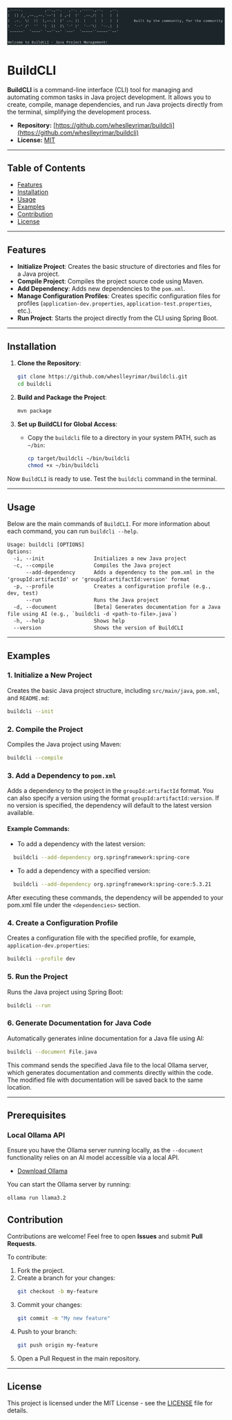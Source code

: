 ![BuildCLI Banner](src/main/resources/assets/buildcli.png)
# BuildCLI

**BuildCLI** is a command-line interface (CLI) tool for managing and automating common tasks in Java project development. It allows you to create, compile, manage dependencies, and run Java projects directly from the terminal, simplifying the development process.

- **Repository:** [https://github.com/wheslleyrimar/buildcli](https://github.com/wheslleyrimar/buildcli)
- **License:** [MIT](https://opensource.org/licenses/MIT)

---

## Table of Contents

- [Features](#features)
- [Installation](#installation)
- [Usage](#usage)
- [Examples](#examples)
- [Contribution](#contribution)
- [License](#license)

---

## Features

- **Initialize Project**: Creates the basic structure of directories and files for a Java project.
- **Compile Project**: Compiles the project source code using Maven.
- **Add Dependency**: Adds new dependencies to the `pom.xml`.
- **Manage Configuration Profiles**: Creates specific configuration files for profiles (`application-dev.properties`, `application-test.properties`, etc.).
- **Run Project**: Starts the project directly from the CLI using Spring Boot.

---

## Installation

1. **Clone the Repository**:
   ```bash
   git clone https://github.com/wheslleyrimar/buildcli.git
   cd buildcli
   ```

2. **Build and Package the Project**:
   ```bash
   mvn package
   ```

3. **Set up BuildCLI for Global Access**:
    - Copy the `buildcli` file to a directory in your system PATH, such as `~/bin`:
      ```bash
      cp target/buildcli ~/bin/buildcli
      chmod +x ~/bin/buildcli
      ```

Now `BuildCLI` is ready to use. Test the `buildcli` command in the terminal.

---

## Usage

Below are the main commands of `BuildCLI`. For more information about each command, you can run `buildcli --help`.

```plaintext
Usage: buildcli [OPTIONS]
Options:
  -i, --init                Initializes a new Java project
  -c, --compile             Compiles the Java project
      --add-dependency      Adds a dependency to the pom.xml in the 'groupId:artifactId' or 'groupId:artifactId:version' format
  -p, --profile             Creates a configuration profile (e.g., dev, test)
      --run                 Runs the Java project
  -d, --document            [Beta] Generates documentation for a Java file using AI (e.g., `buildcli -d <path-to-file>.java`)
  -h, --help                Shows help
  --version                 Shows the version of BuildCLI
```

---

## Examples

### 1. Initialize a New Project
Creates the basic Java project structure, including `src/main/java`, `pom.xml`, and `README.md`:
```bash
buildcli --init
```

### 2. Compile the Project
Compiles the Java project using Maven:
```bash
buildcli --compile
```

### 3. Add a Dependency to `pom.xml`
Adds a dependency to the project in the `groupId:artifactId` format. You can also specify a version using the format `groupId:artifactId:version`. If no version is specified, the dependency will default to the latest version available.

#### Example Commands:
- To add a dependency with the latest version:
```bash
  buildcli --add-dependency org.springframework:spring-core
```
- To add a dependency with a specified version:
```bash
  buildcli --add-dependency org.springframework:spring-core:5.3.21
```
After executing these commands, the dependency will be appended to your pom.xml file under the `<dependencies>` section.

### 4. Create a Configuration Profile
Creates a configuration file with the specified profile, for example, `application-dev.properties`:
```bash
buildcli --profile dev
```

### 5. Run the Project
Runs the Java project using Spring Boot:
```bash
buildcli --run
```

### 6. Generate Documentation for Java Code
Automatically generates inline documentation for a Java file using AI:
```bash
buildcli --document File.java
```
This command sends the specified Java file to the local Ollama server, which generates documentation and comments directly within the code. The modified file with documentation will be saved back to the same location.

---

## Prerequisites

### Local Ollama API
Ensure you have the Ollama server running locally, as the `--document` functionality relies on an AI model accessible via a local API.
- [Download Ollama](https://ollama.com/download)

You can start the Ollama server by running:

```bash
ollama run llama3.2
```

## Contribution

Contributions are welcome! Feel free to open **Issues** and submit **Pull Requests**.

To contribute:
1. Fork the project.
2. Create a branch for your changes:
   ```bash
   git checkout -b my-feature
   ```
3. Commit your changes:
   ```bash
   git commit -m "My new feature"
   ```
4. Push to your branch:
   ```bash
   git push origin my-feature
   ```
5. Open a Pull Request in the main repository.

---

## License

This project is licensed under the MIT License - see the [LICENSE](LICENSE) file for details.
